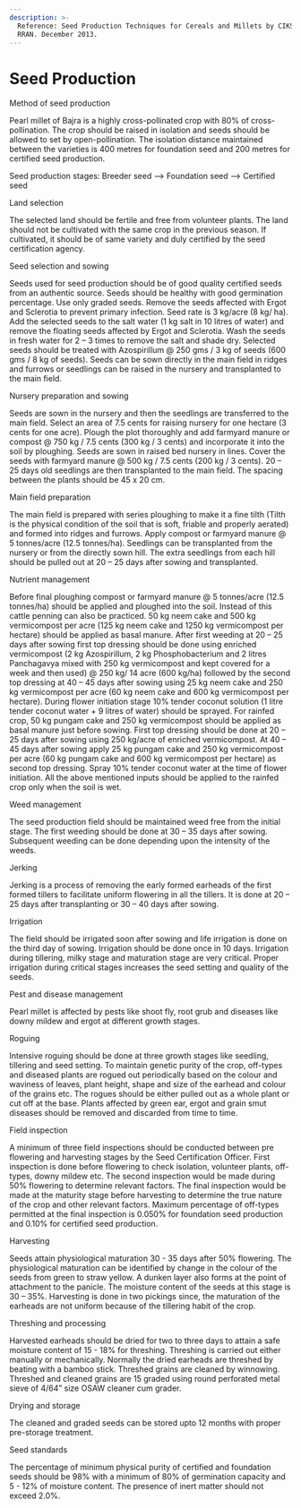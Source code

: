 ```yaml
---
description: >-
  Reference: Seed Production Techniques for Cereals and Millets by CIKS sand
  RRAN. December 2013.
---
```


# Seed Production

Method of seed production&#x20;

Pearl millet of Bajra is a highly cross-pollinated crop with 80% of cross-pollination. The crop should be raised in isolation and seeds should be allowed to set by open-pollination. The isolation distance maintained between the varieties is 400 metres for foundation seed and 200 metres for certified seed production.&#x20;

Seed production stages: Breeder seed --> Foundation seed --> Certified seed&#x20;

Land selection&#x20;

The selected land should be fertile and free from volunteer plants. The land should not be cultivated with the same crop in the previous season. If cultivated, it should be of same variety and duly certified by the seed certification agency.&#x20;

Seed selection and sowing&#x20;

Seeds used for seed production should be of good quality certified seeds from an authentic source. Seeds should be healthy with good germination percentage. Use only graded seeds. Remove the seeds affected with Ergot and Sclerotia to prevent primary infection. Seed rate is 3 kg/acre (8 kg/ ha). Add the selected seeds to the salt water (1 kg salt in 10 litres of water) and remove the floating seeds affected by Ergot and Sclerotia. Wash the seeds in fresh water for 2 – 3 times to remove the salt and shade dry. Selected seeds should be treated with Azospirillum @ 250 gms / 3 kg of seeds (600 gms / 8 kg of seeds). Seeds can be sown directly in the main field in ridges and furrows or seedlings can be raised in the nursery and transplanted to the main field.&#x20;

Nursery preparation and sowing&#x20;

Seeds are sown in the nursery and then the seedlings are transferred to the main field. Select an area of 7.5 cents for raising nursery for one hectare (3 cents for one acre). Plough the plot thoroughly and add farmyard manure or compost @ 750 kg / 7.5 cents (300 kg / 3 cents) and incorporate it into the soil by ploughing. Seeds are sown in raised bed nursery in lines. Cover the seeds with farmyard manure @ 500 kg / 7.5 cents (200 kg / 3 cents). 20 – 25 days old seedlings are then transplanted to the main field. The spacing between the plants should be 45 x 20 cm.&#x20;

Main field preparation&#x20;

The main field is prepared with series ploughing to make it a fine tilth (Tilth is the physical condition of the soil that is soft, friable and properly aerated) and formed into ridges and furrows. Apply compost or farmyard manure @ 5 tonnes/acre (12.5 tonnes/ha). Seedlings can be transplanted from the nursery or from the directly sown hill. The extra seedlings from each hill should be pulled out at 20 – 25 days after sowing and transplanted.&#x20;

Nutrient management&#x20;

Before final ploughing compost or farmyard manure @ 5 tonnes/acre (12.5 tonnes/ha) should be applied and ploughed into the soil. Instead of this cattle penning can also be practiced. 50 kg neem cake and 500 kg vermicompost per acre (125 kg neem cake and 1250 kg vermicompost per hectare) should be applied as basal manure. After first weeding at 20 – 25 days after sowing first top dressing should be done using enriched vermicompost (2 kg Azospirillum, 2 kg Phosphobacterium and 2 litres Panchagavya mixed with 250 kg vermicompost and kept covered for a week and then used) @ 250 kg/ 14 acre (600 kg/ha) followed by the second top dressing at 40 – 45 days after sowing using 25 kg neem cake and 250 kg vermicompost per acre (60 kg neem cake and 600 kg vermicompost per hectare). During flower initiation stage 10% tender coconut solution (1 litre tender coconut water + 9 litres of water) should be sprayed. For rainfed crop, 50 kg pungam cake and 250 kg vermicompost should be applied as basal manure just before sowing. First top dressing should be done at 20 – 25 days after sowing using 250 kg/acre of enriched vermicompost. At 40 – 45 days after sowing apply 25 kg pungam cake and 250 kg vermicompost per acre (60 kg pungam cake and 600 kg vermicompost per hectare) as second top dressing. Spray 10% tender coconut water at the time of flower initiation. All the above mentioned inputs should be applied to the rainfed crop only when the soil is wet.&#x20;

Weed management&#x20;

The seed production field should be maintained weed free from the initial stage. The first weeding should be done at 30 – 35 days after sowing. Subsequent weeding can be done depending upon the intensity of the weeds.&#x20;

Jerking&#x20;

Jerking is a process of removing the early formed earheads of the first formed tillers to facilitate uniform flowering in all the tillers. It is done at 20 – 25 days after transplanting or 30 – 40 days after sowing.&#x20;

Irrigation&#x20;

The field should be irrigated soon after sowing and life irrigation is done on the third day of sowing. Irrigation should be done once in 10 days. Irrigation during tillering, milky stage and maturation stage are very critical. Proper irrigation during critical stages increases the seed setting and quality of the seeds.&#x20;

Pest and disease management&#x20;

Pearl millet is affected by pests like shoot fly, root grub and diseases like downy mildew and ergot at different growth stages.

Roguing

Intensive roguing should be done at three growth stages like seedling, tillering and seed setting. To maintain genetic purity of the crop, off-types and diseased plants are rogued out periodically based on the colour and waviness of leaves, plant height, shape and size of the earhead and colour of the grains etc. The rogues should be either pulled out as a whole plant or cut off at the base. Plants affected by green ear, ergot and grain smut diseases should be removed and discarded from time to time.&#x20;

Field inspection&#x20;

A minimum of three field inspections should be conducted between pre flowering and harvesting stages by the Seed Certification Officer. First inspection is done before flowering to check isolation, volunteer plants, off-types, downy mildew etc. The second inspection would be made during 50% flowering to determine relevant factors. The final inspection would be made at the maturity stage before harvesting to determine the true nature of the crop and other relevant factors. Maximum percentage of off-types permitted at the final inspection is 0.050% for foundation seed production and 0.10% for certified seed production.&#x20;

Harvesting&#x20;

Seeds attain physiological maturation 30 - 35 days after 50% flowering. The physiological maturation can be identified by change in the colour of the seeds from green to straw yellow. A dunken layer also forms at the point of attachment to the panicle. The moisture content of the seeds at this stage is 30 – 35%. Harvesting is done in two pickings since, the maturation of the earheads are not uniform because of the tillering habit of the crop.&#x20;

Threshing and processing&#x20;

Harvested earheads should be dried for two to three days to attain a safe moisture content of 15 - 18% for threshing. Threshing is carried out either manually or mechanically. Normally the dried earheads are threshed by beating with a bamboo stick. Threshed grains are cleaned by winnowing. Threshed and cleaned grains are 15 graded using round perforated metal sieve of 4/64” size OSAW cleaner cum grader.&#x20;

Drying and storage&#x20;

The cleaned and graded seeds can be stored upto 12 months with proper pre-storage treatment.&#x20;

Seed standards&#x20;

The percentage of minimum physical purity of certified and foundation seeds should be 98% with a minimum of 80% of germination capacity and 5 - 12% of moisture content. The presence of inert matter should not exceed 2.0%.
